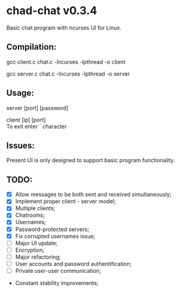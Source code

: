 # chad-chat v0.3.4
Basic chat program with ncurses UI for Linux.

## Compilation:

gcc client.c chat.c -lncurses -lpthread -o client

gcc server.c chat.c -lncurses -lpthread -o server 

## Usage:  

server [port] [password]  

client [ip] [port]  
To exit enter \` character  
## Issues:  
Present UI is only designed to support basic program functionality. 

## TODO: 

 - [x] Allow messages to be both sent and received simultaneously;
 - [x] Implement proper client - server model; 
 - [x] Multiple clients; 
 - [x] Chatrooms;
 - [x] Usernames;
 - [x] Password-protected servers;
 - [x] Fix corrupted usernames issue;
 - [ ] Major UI update; 
 - [ ] Encryption;
 - [ ] Major refactoring;
 - [ ] User accounts and password authentification; 
 - [ ] Private user-user communication;
 - Constant stability improvements;
